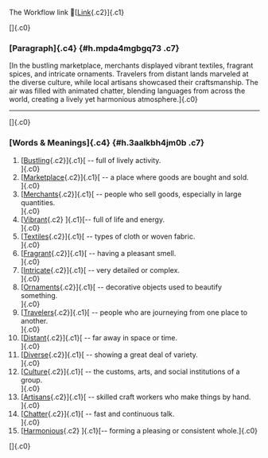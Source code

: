 The Workflow link
👏[[Link](https://www.google.com/url?q=http://www.google.com&sa=D&source=editors&ust=1757759928826706&usg=AOvVaw0A7FKM7PYc7jRLrLX5sjQR){.c2}]{.c1}

[]{.c0}

### [Paragraph]{.c4} {#h.mpda4mgbgq73 .c7}

[In the bustling marketplace, merchants displayed vibrant textiles,
fragrant spices, and intricate ornaments. Travelers from distant lands
marveled at the diverse culture, while local artisans showcased their
craftsmanship. The air was filled with animated chatter, blending
languages from across the world, creating a lively yet harmonious
atmosphere.]{.c0}

------------------------------------------------------------------------

[]{.c0}

### [Words & Meanings]{.c4} {#h.3aalkbh4jm0b .c7}

1.  [[Bustling](https://www.google.com/url?q=http://www.google.com&sa=D&source=editors&ust=1757759928828188&usg=AOvVaw1P7foZjeOjm2QDlcfQSfI1){.c2}]{.c1}[ --
    full of lively activity.\
    ]{.c0}
2.  [[Marketplace](https://www.google.com/url?q=http://www.google.com&sa=D&source=editors&ust=1757759928828621&usg=AOvVaw06H--X1NV5cxLNnNcN0hQG){.c2}]{.c1}[ --
    a place where goods are bought and sold.\
    ]{.c0}
3.  [[Merchants](https://www.google.com/url?q=http://www.google.com&sa=D&source=editors&ust=1757759928829051&usg=AOvVaw0YQ6LKq-febXGZx5KWhaWF){.c2}]{.c1}[ --
    people who sell goods, especially in large quantities.\
    ]{.c0}
4.  [[Vibrant](https://www.google.com/url?q=http://www.google.com&sa=D&source=editors&ust=1757759928829410&usg=AOvVaw3Hltm-sSWu_klfTsQ25ueh){.c2}
    ]{.c1}[-- full of life and energy.\
    ]{.c0}
5.  [[Textiles](https://www.google.com/url?q=http://www.google.com&sa=D&source=editors&ust=1757759928829716&usg=AOvVaw0LAvVvrWlfzxCGL2aVtyXV){.c2}]{.c1}[ --
    types of cloth or woven fabric.\
    ]{.c0}
6.  [[Fragrant](https://www.google.com/url?q=http://www.google.com&sa=D&source=editors&ust=1757759928830064&usg=AOvVaw1CwvwMl0CVtb1KcJHBTAYO){.c2}]{.c1}[ --
    having a pleasant smell.\
    ]{.c0}
7.  [[Intricate](https://www.google.com/url?q=http://www.google.com&sa=D&source=editors&ust=1757759928830407&usg=AOvVaw3VdcRqVG0xaMS01eCzjOgM){.c2}]{.c1}[ --
    very detailed or complex.\
    ]{.c0}
8.  [[Ornaments](https://www.google.com/url?q=http://www.google.com&sa=D&source=editors&ust=1757759928830752&usg=AOvVaw3oOvkwPehFED7SaMY0Gw6o){.c2}]{.c1}[ --
    decorative objects used to beautify something.\
    ]{.c0}
9.  [[Travelers](https://www.google.com/url?q=http://www.google.com&sa=D&source=editors&ust=1757759928831155&usg=AOvVaw1S2APjOtDrFnnKskrJgUQR){.c2}]{.c1}[ --
    people who are journeying from one place to another.\
    ]{.c0}
10. [[Distant](https://www.google.com/url?q=http://www.google.com&sa=D&source=editors&ust=1757759928831585&usg=AOvVaw1ZOqZmoFAgFcUgHReLSQO2){.c2}]{.c1}[ --
    far away in space or time.\
    ]{.c0}
11. [[Diverse](https://www.google.com/url?q=http://www.google.com&sa=D&source=editors&ust=1757759928831895&usg=AOvVaw3D6w2YRZB8EsQpykmppUBD){.c2}]{.c1}[ --
    showing a great deal of variety.\
    ]{.c0}
12. [[Culture](https://www.google.com/url?q=http://www.google.com&sa=D&source=editors&ust=1757759928832205&usg=AOvVaw17OGvIWyh2is2tiALXymqq){.c2}]{.c1}[ --
    the customs, arts, and social institutions of a group.\
    ]{.c0}
13. [[Artisans](https://www.google.com/url?q=http://www.google.com&sa=D&source=editors&ust=1757759928832531&usg=AOvVaw1-0HtkeO01Hu1rgKT4EM6J){.c2}]{.c1}[ --
    skilled craft workers who make things by hand.\
    ]{.c0}
14. [[Chatter](https://www.google.com/url?q=http://www.google.com&sa=D&source=editors&ust=1757759928832898&usg=AOvVaw2TzQ7d3zboeBKrKxeKiCnh){.c2}]{.c1}[ --
    fast and continuous talk.\
    ]{.c0}
15. [[Harmonious](https://www.google.com/url?q=http://www.google.com&sa=D&source=editors&ust=1757759928833214&usg=AOvVaw3ZUdzsE-_rKlgOaf0XhrWB){.c2}
    ]{.c1}[-- forming a pleasing or consistent whole.]{.c0}

[]{.c0}
